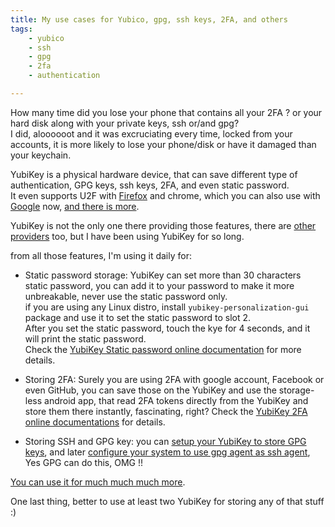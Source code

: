 ```yaml
---
title: My use cases for Yubico, gpg, ssh keys, 2FA, and others
tags:
    - yubico
    - ssh
    - gpg
    - 2fa
    - authentication

---
```



How many time did you lose your phone that contains all your 2FA ? or your hard disk along with your private keys, ssh or/and gpg?           
I did, aloooooot and it was excruciating every time, locked from your accounts, it is more likely to lose your phone/disk or have it damaged than your keychain.

YubiKey is a physical hardware device, that can save different type of authentication, GPG keys, ssh keys, 2FA, and even static password.            
It even supports U2F with [Firefox](https://support.yubico.com/support/solutions/articles/15000017511-enabling-u2f-support-in-mozilla-firefox) and chrome, which you can also use with [Google](https://support.yubico.com/support/solutions/articles/15000006418-using-your-yubikey-with-google) now, [and there is more](https://www.yubico.com/why-yubico/how-yubikey-works/).

YubiKey is not the only one there providing those features, there are [other providers](https://www.dongleauth.info/dongles/) too, but I have been using YubiKey for so long.


from all those features, I'm using it daily for:

- Static password storage: YubiKey can set more than 30 characters static password, you can add it to your password to make it more unbreakable, never use the static password only.       
    if you are using any Linux distro, install `yubikey-personalization-gui` package and use it to set the static password to slot 2.               
    After you set the static password, touch the kye for 4 seconds, and it will print the static password.               
    Check the [YubiKey Static password online documentation](https://support.yubico.com/support/solutions/articles/15000006480-understanding-core-static-password-features) for more details.

- Storing 2FA: Surely you are using 2FA with google account, Facebook or even GitHub, you can save those on the YubiKey and use the storage-less android app, that read 2FA tokens directly from the YubiKey and store them there instantly, fascinating, right?
Check the [YubiKey 2FA online documentations](https://support.yubico.com/support/solutions/articles/15000006419-using-your-yubikey-with-authenticator-codes) for details.

- Storing SSH and GPG key: you can [setup your YubiKey to store GPG keys](https://github.com/drduh/YubiKey-Guide), and later [configure your system to use gpg agent as ssh agent](https://eklitzke.org/using-gpg-agent-effectively), Yes GPG can do this, OMG !!


[You can use it for much much much more](https://wiki.archlinux.org/index.php/YubiKey).

One last thing, better to use at least two YubiKey for storing any of that stuff :)  